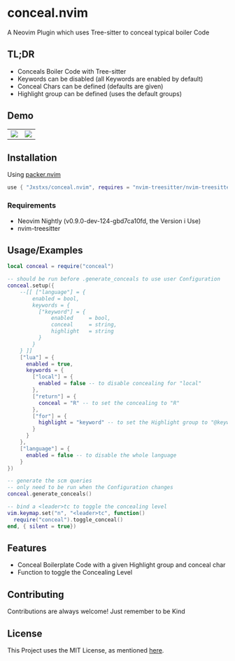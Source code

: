 # conceal.nvim

A Neovim Plugin which uses Tree-sitter to conceal typical boiler Code

## TL;DR

* Conceals Boiler Code with Tree-sitter
* Keywords can be disabled (all Keywords are enabled by default)
* Conceal Chars can be defined (defaults are given)
* Highlight group can be defined (uses the default groups)

## Demo

<table>
  <tr>
    <td>
      <img src="https://user-images.githubusercontent.com/29977579/198855339-dead15ef-e9cb-482c-a436-165e33016da4.png" \>
    </td>
    <td>
      <img src="https://user-images.githubusercontent.com/29977579/198855340-0c953c6a-45db-4ff6-bb4b-49a8bb0b9a35.png" \>
    </td>
  </tr>
</table>

## Installation

Using [packer.nvim](https://github.com/wbthomason/packer.nvim)

```lua
use { "Jxstxs/conceal.nvim", requires = "nvim-treesitter/nvim-treesitter" }
```

### Requirements

* Neovim Nightly (v0.9.0-dev-124-gbd7ca10fd, the Version i Use)
* nvim-treesitter

## Usage/Examples

```lua
local conceal = require("conceal")

-- should be run before .generate_conceals to use user Configuration
conceal.setup({
    --[[ ["language"] = {
        enabled = bool,
        keywords = {
          ["keyword"] = {
              enabled     = bool,
              conceal     = string,
              highlight   = string
          }
        }
    } ]]
    ["lua"] = {
      enabled = true,
      keywords = {
        ["local"] = {
          enabled = false -- to disable concealing for "local"
        },
        ["return"] = {
          conceal = "R" -- to set the concealing to "R"
        },
        ["for"] = {
          highlight = "keyword" -- to set the Highlight group to "@keyword"
        }
      }
    },
    ["language"] = {
      enabled = false -- to disable the whole language
    }
})

-- generate the scm queries
-- only need to be run when the Configuration changes
conceal.generate_conceals()

-- bind a <leader>tc to toggle the concealing level
vim.keymap.set("n", "<leader>tc", function()
  require("conceal").toggle_conceal()
end, { silent = true})
```

## Features

- Conceal Boilerplate Code with a given Highlight group and conceal char
- Function to toggle the Concealing Level

<!-- ## Changelog -->

## Contributing

Contributions are always welcome! Just remember to be Kind

## License

This Project uses the MIT License, as mentioned [here](./LICENSE).
